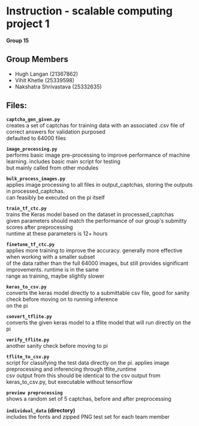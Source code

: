 # Instruction - scalable computing project 1  
**Group 15**

## Group Members
- Hugh Langan (21367862)  
- Vihit Khetle (25339598)  
- Nakshatra Shrivastava (25332635)

## Files:

**`captcha_gen_given.py`**  
creates a set of captchas for training data with an associated .csv file of correct answers for validation purposed  
defaulted to 64000 files

**`image_processing.py`**  
performs basic image pre-processing to improve performance of machine learning. includes basic main script for testing  
but mainly called from other modules

**`bulk_process_images.py`**  
applies image processing to all files in output_captchas, storing the outputs in processed_captchas.  
can feasibly be executed on the pi itself

**`train_tf_ctc.py`**  
trains the Keras model based on the dataset in processed_captchas  
given parameters should match the performance of our group's submitty scores after preprocessing  
runtime at these parameters is 12+ hours

**`finetune_tf_ctc.py`**  
applies more training to improve the accuracy. generally more effective when working with a smaller subset  
of the data rather than the full 64000 images, but still provides significant improvements. runtime is in the same  
range as training, maybe slightly slower

**`keras_to_csv.py`**  
converts the keras model directly to a submittable csv file, good for sanity check before moving on to running inference  
on the pi

**`convert_tflite.py`**  
converts the given keras model to a tflite model that will run directly on the pi

**`verify_tflite.py`**  
another sanity check before moving to pi

**`tflite_to_csv.py`**  
script for classifying the test data directly on the pi. applies image preprocessing and inferencing through tflite_runtime  
csv output from this should be identical to the csv output from keras_to_csv.py, but executable without tensorflow

**`preview preprocessing`**  
shows a random set of 5 captchas, before and after preprocessing

**`individual_data` (directory)**  
includes the fonts and zipped PNG test set for each team member
